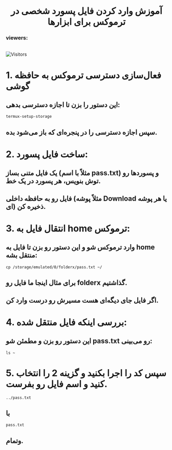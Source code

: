 <div align="center">
    <h1>آموزش وارد کردن فایل پسورد شخصی در ترموکس برای ابزارها</h1>
</div>
<h3>viewers:</h3> <br> <img src="https://profile-counter.glitch.me/monsmain/count.svg" alt="Visitors"><p align="center">

# 1. فعال‌سازی دسترسی ترموکس به حافظه گوشی
## این دستور را بزن تا اجازه دسترسی بدهی:
```
termux-setup-storage
```
## سپس اجازه دسترسی را در پنجره‌ای که باز می‌شود بده.
# 2. ساخت فایل پسورد:
## یک فایل متنی بساز (مثلاً با اسم pass.txt) و پسوردها رو توش بنویس، هر پسورد در یک خط.
## فایل رو به حافظه داخلی (مثلاً پوشه Download یا هر پوشه ای) ذخیره کن.

# 3. انتقال فایل به home ترموکس:

## وارد ترموکس شو و این دستور رو بزن تا فایل به home منتقل بشه:
```
cp /storage/emulated/0/folderx/pass.txt ~/
```

## برای مثال اینجا ما فایل رو folderx گذاشتیم.
## اگر فایل جای دیگه‌ای هست مسیرش رو درست وارد کن.

# 4. بررسی اینکه فایل منتقل شده:

## این دستور رو بزن و مطمئن شو pass.txt رو می‌بینی:
```
ls ~
```
# 5. سپس کد را اجرا بکنید و گزینه 2 را انتخاب کنید و اسم فایل رو بفرست.
```
../pass.txt
```
## با 
```
pass.txt
```
## وتمام.







